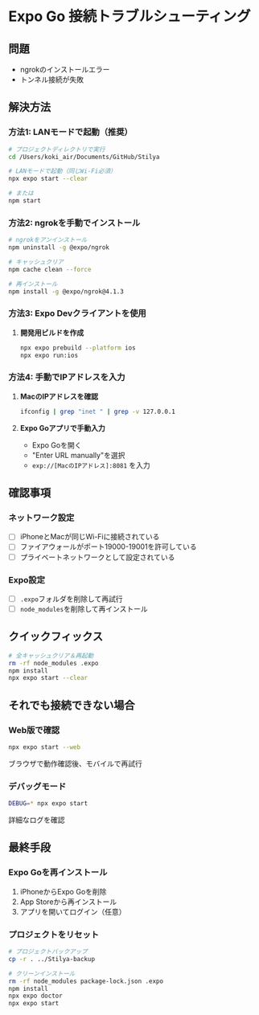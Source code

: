 # Expo Go 接続トラブルシューティング

## 問題
- ngrokのインストールエラー
- トンネル接続が失敗

## 解決方法

### 方法1: LANモードで起動（推奨）

```bash
# プロジェクトディレクトリで実行
cd /Users/koki_air/Documents/GitHub/Stilya

# LANモードで起動（同じWi-Fi必須）
npx expo start --clear

# または
npm start
```

### 方法2: ngrokを手動でインストール

```bash
# ngrokをアンインストール
npm uninstall -g @expo/ngrok

# キャッシュクリア
npm cache clean --force

# 再インストール
npm install -g @expo/ngrok@4.1.3
```

### 方法3: Expo Devクライアントを使用

1. **開発用ビルドを作成**
   ```bash
   npx expo prebuild --platform ios
   npx expo run:ios
   ```

### 方法4: 手動でIPアドレスを入力

1. **MacのIPアドレスを確認**
   ```bash
   ifconfig | grep "inet " | grep -v 127.0.0.1
   ```

2. **Expo Goアプリで手動入力**
   - Expo Goを開く
   - "Enter URL manually"を選択
   - `exp://[MacのIPアドレス]:8081` を入力

## 確認事項

### ネットワーク設定
- [ ] iPhoneとMacが同じWi-Fiに接続されている
- [ ] ファイアウォールがポート19000-19001を許可している
- [ ] プライベートネットワークとして設定されている

### Expo設定
- [ ] `.expo`フォルダを削除して再試行
- [ ] `node_modules`を削除して再インストール

## クイックフィックス

```bash
# 全キャッシュクリア＆再起動
rm -rf node_modules .expo
npm install
npx expo start --clear
```

## それでも接続できない場合

### Web版で確認
```bash
npx expo start --web
```
ブラウザで動作確認後、モバイルで再試行

### デバッグモード
```bash
DEBUG=* npx expo start
```
詳細なログを確認

## 最終手段

### Expo Goを再インストール
1. iPhoneからExpo Goを削除
2. App Storeから再インストール
3. アプリを開いてログイン（任意）

### プロジェクトをリセット
```bash
# プロジェクトバックアップ
cp -r . ../Stilya-backup

# クリーンインストール
rm -rf node_modules package-lock.json .expo
npm install
npx expo doctor
npx expo start
```
